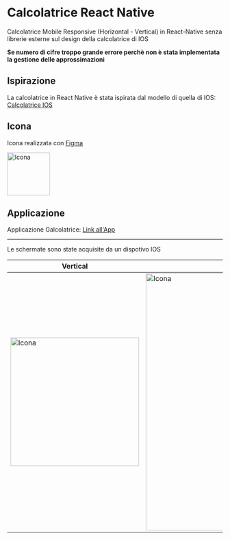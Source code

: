# Calcolatrice React Native

Calcolatrice Mobile Responsive (Horizontal - Vertical) in React-Native senza librerie esterne sul design della calcolatrice di IOS

**Se numero di cifre troppo grande errore perchè non è stata implementata la gestione delle approssimazioni**

## Ispirazione

La calcolatrice in React Native è stata ispirata dal modello di quella di IOS: [Calcolatrice IOS](https://apps.apple.com/it/app/calcolatrice/id1069511488)

## Icona

 Icona realizzata con [Figma](https://www.figma.com/)   

<img src="https://github.com/vittorioPiotti/Calcolatrice-React-Native/blob/main/icon.png" alt="Icona" width="100"/>


## Applicazione

Applicazione Galcolatrice: [Link all'App](h7mfqc.csb.app/Calcolatrice)

---

Le schermate sono state acquisite da un dispotivo IOS 


| Vertical | Horizontal|
 ------------ | ------------ |
<img src="https://github.com/vittorioPiotti/Calcolatrice-React-Native/blob/main/calc_screenshot_vertical.png" alt="Icona" width="300"/> | <img src="https://github.com/vittorioPiotti/Calcolatrice-React-Native/blob/main/calc_screenshot_horizontal.png" alt="Icona" width="600"/>
 







